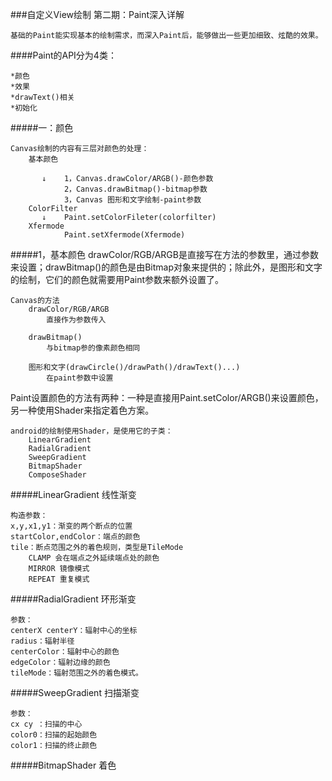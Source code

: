 ###自定义View绘制 第二期：Paint深入详解

	基础的Paint能实现基本的绘制需求，而深入Paint后，能够做出一些更加细致、炫酷的效果。

####Paint的API分为4类：

	*颜色
	*效果
	*drawText()相关
	*初始化

#####一：颜色
	
	Canvas绘制的内容有三层对颜色的处理：
		基本颜色        

		   ↓	1，Canvas.drawColor/ARGB()-颜色参数
		   		2，Canvas.drawBitmap()-bitmap参数
				3，Canvas 图形和文字绘制-paint参数
		ColorFilter
		   ↓    Paint.setColorFileter(colorfilter)
		Xfermode  
				Paint.setXfermode(Xfermode)

#####1，基本颜色 drawColor/RGB/ARGB是直接写在方法的参数里，通过参数来设置；drawBitmap()的颜色是由Bitmap对象来提供的；除此外，是图形和文字的绘制，它们的颜色就需要用Paint参数来额外设置了。
	
	Canvas的方法
		drawColor/RGB/ARGB  
			直接作为参数传入

		drawBitmap()
			与bitmap参的像素颜色相同

		图形和文字(drawCircle()/drawPath()/drawText()...)
			在paint参数中设置
		

Paint设置颜色的方法有两种：一种是直接用Paint.setColor/ARGB()来设置颜色，另一种使用Shader来指定着色方案。

	android的绘制使用Shader，是使用它的子类：
		LinearGradient
		RadialGradient
		SweepGradient
		BitmapShader
		ComposeShader

#####LinearGradient 线性渐变
	
	构造参数：
	x,y,x1,y1：渐变的两个断点的位置
	startColor,endColor：端点的颜色
	tile：断点范围之外的着色规则，类型是TileMode
		CLAMP 会在端点之外延续端点处的颜色
		MIRROR 镜像模式
		REPEAT 重复模式

#####RadialGradient  环形渐变

	参数：
	centerX centerY：辐射中心的坐标
	radius：辐射半径
	centerColor：辐射中心的颜色
	edgeColor：辐射边缘的颜色
	tileMode：辐射范围之外的着色模式。

#####SweepGradient  扫描渐变

	参数：
	cx cy ：扫描的中心
	color0：扫描的起始颜色
	color1：扫描的终止颜色

#####BitmapShader  着色
	
	
